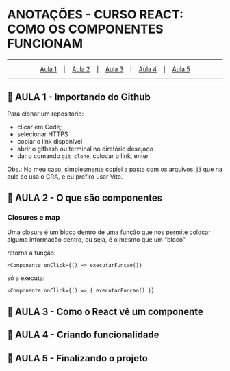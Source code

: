 # ANOTAÇÕES - CURSO REACT: COMO OS COMPONENTES FUNCIONAM

---
<p align="center">
  <a href="#-aula-1">Aula 1</a> &nbsp;&nbsp;&nbsp;|&nbsp;&nbsp;&nbsp;
  <a href="#-aula-2">Aula 2</a> &nbsp;&nbsp;&nbsp;|&nbsp;&nbsp;&nbsp;
  <a href="#-aula-3">Aula 3</a> &nbsp;&nbsp;&nbsp;|&nbsp;&nbsp;&nbsp;
  <a href="#-aula-4">Aula 4</a> &nbsp;&nbsp;&nbsp;|&nbsp;&nbsp;&nbsp;
  <a href="#-aula-5">Aula 5</a> 

</p>

---

## 📌 AULA 1 - Importando do Github
Para clonar um repositório:
 - clicar em Code;
 - selecionar HTTPS
 - copiar o link disponível
 - abrir o gitbash ou terminal no diretório desejado
 - dar o comando ```git clone```, colocar o link, enter

Obs.: No meu caso, simplesmente copiei a pasta com os arquivos, já que na aula se usa o CRA, e eu prefiro usar Vite.


## 📌 AULA 2 - O que são componentes
### Closures e map
Uma closure é um bloco dentro de uma função que nos permite colocar alguma informação dentro, ou seja, é o mesmo que um “bloco”

retorna a função:
```
<Componente onClick={() => executarFuncao()}
```

só a executa:
```
<Componente onClick={() => { executarFuncao() }}
```

## 📌 AULA 3 - Como o React vê um componente
## 📌 AULA 4 - Criando funcionalidade
## 📌 AULA 5 - Finalizando o projeto